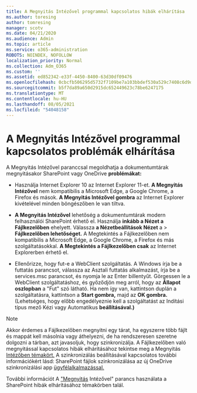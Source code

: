 ```yaml
---
title: A Megnyitás Intézővel programmal kapcsolatos hibák elhárítása
ms.author: toresing
author: tomresing
manager: scotv
ms.date: 04/21/2020
ms.audience: Admin
ms.topic: article
ms.service: o365-administration
ROBOTS: NOINDEX, NOFOLLOW
localization_priority: Normal
ms.collection: Adm_O365
ms.custom: ''
ms.assetid: ed852342-e33f-4450-8400-63d30df09476
ms.openlocfilehash: 0cbcfb506295d5732f7109be7a103bbdef530a529c7408c6d9d45a7b38a89915
ms.sourcegitcommit: b5f7da89a650d2915dc652449623c78be6247175
ms.translationtype: MT
ms.contentlocale: hu-HU
ms.lasthandoff: 08/05/2021
ms.locfileid: "54048158"
---
```

# <a name="fix-problems-with-open-with-explorer"></a>A Megnyitás Intézővel programmal kapcsolatos problémák elhárítása

A Megnyitás Intézővel paranccsal megoldhatja a dokumentumtárak megnyitásakor SharePoint vagy OneDrive **problémákat:** 
  
- Használja Internet Explorer 10 az Internet Explorer 11-et. **A Megnyitás Intézővel** nem kompatibilis a Microsoft Edge, a Google Chrome, a Firefox és mások. **A Megnyitás Intézővel gombra** az Internet Explorer kivételével minden böngészőben le van tiltva. 
    
- **A Megnyitás Intézővel** lehetőség a dokumentumtárak modern felhasználói SharePoint érhető el. Használja **inkább a Nézet a Fájlkezelőben** ehelyett. Válassza **a Nézetbeállítások Nézet** a \> **Fájlkezelőben lehetőséget.** A Megtekintés a Fájlkezelőben nem kompatibilis a Microsoft Edge, a Google Chrome, a Firefox és más szolgáltatásokkal. **A Megtekintés a Fájlkezelőben csak** az Internet Explorerben érhető el. 
    
- Ellenőrizze, hogy fut-e a WebClient szolgáltatás. A Windows írja be a futtatás parancsot, válassza az Asztali futtatás alkalmazást, írja be a services.msc parancsot, és nyomja le az Enter billentyűt. Görgessen le a WebClient szolgáltatáshoz, és győződjön meg arról, hogy az **Állapot oszlopban** a "Fut" szó látható. Ha nem így van, kattintson duplán a szolgáltatásra, kattintson a **Start gombra,** majd az **OK gombra.** (Lehetséges, hogy előbb engedélyeznie kell  a  szolgáltatást az Indítási típus mező Kézi vagy Automatikus **beállításával.)** 
    
> [!NOTE]
> Akkor érdemes a Fájlkezelőben megnyitni egy tárat, ha egyszerre több fájlt és mappát kell másolnia vagy áthelyezni, de ha rendszeresen szeretne dolgozni a tárban, azt javasoljuk, hogy szinkronizálja. A Fájlkezelőben való megnyitással kapcsolatos hibák elhárításához tekintse meg a Megnyitás [Intézőben témakört.](https://go.microsoft.com/fwlink/?linkid=871665) A szinkronizálás beállításával kapcsolatos további információkért lásd: SharePoint fájlok szinkronizálása az új OneDrive szinkronizálási app [ügyfélalkalmazással.](https://go.microsoft.com/fwlink/?linkid=871666)
  
További információt A ["Megnyitás](https://docs.microsoft.com/sharepoint/support/lists-and-libraries/troubleshoot-issues-using-open-with-explorer) Intézővel" parancs használata a SharePoint hibák elhárításához témakörben talál. 
  

